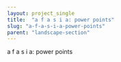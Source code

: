 ```yaml
---
layout: project_single
title:  "a f a s i a: power points"
slug: "a-f-a-s-i-a-power-points"
parent: "landscape-section"
---
```

a f a s i a: power points